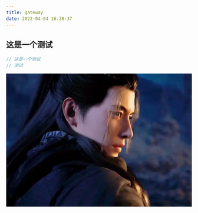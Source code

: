 ```yaml
---
title: gateway
date: 2022-04-04 16:28:37
---
```


## 这是一个测试

```java
// 这是一个测试
// 测试
```

![image-20220404213737444](index/image-20220404213737444.png)
